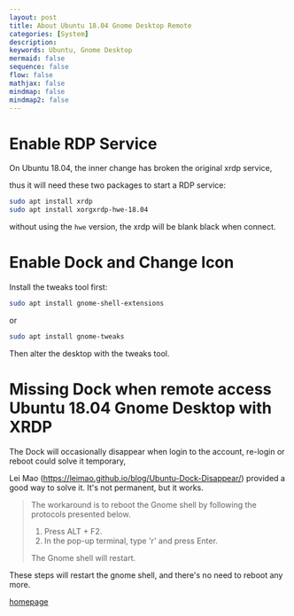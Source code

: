```yaml
---
layout: post
title: About Ubuntu 18.04 Gnome Desktop Remote
categories: [System]
description:
keywords: Ubuntu, Gnome Desktop
mermaid: false
sequence: false
flow: false
mathjax: false
mindmap: false
mindmap2: false
---
```


# Enable RDP Service

On Ubuntu 18.04, the inner change has broken the original xrdp service, 

thus it will need these two packages to start a RDP service:

```bash
sudo apt install xrdp
sudo apt install xorgxrdp-hwe-18.04
```

without using the ```hwe``` version, the xrdp will be blank black when connect.


# Enable Dock and Change Icon

Install the tweaks tool first:

```bash
sudo apt install gnome-shell-extensions
```

or

```bash
sudo apt install gnome-tweaks
```

Then alter the desktop with the tweaks tool.


# Missing Dock when remote access Ubuntu 18.04 Gnome Desktop with XRDP

The Dock will occasionally disappear when login to the account, re-login or reboot could solve it temporary,

Lei Mao (https://leimao.github.io/blog/Ubuntu-Dock-Disappear/) provided a good way to solve it. It's not permanent, but it works.


>The workaround is to reboot the Gnome shell by following the protocols presented below.
> 
>1. Press ALT + F2.
>2. In the pop-up terminal, type 'r' and press Enter.
> 
>The Gnome shell will restart.


These steps will restart the gnome shell, and there's no need to reboot any more.

[homepage](/)

